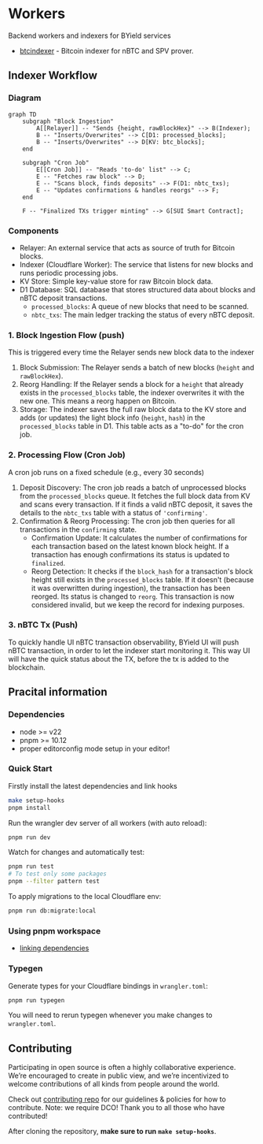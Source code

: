 <!-- markdownlint-disable MD013 -->

# Workers

Backend workers and indexers for BYield services

- [btcindexer](./packages/btcindexer/) - Bitcoin indexer for nBTC and SPV prover.

## Indexer Workflow

### Diagram

```mermaid
graph TD
    subgraph "Block Ingestion"
        A[[Relayer]] -- "Sends {height, rawBlockHex}" --> B(Indexer);
        B -- "Inserts/Overwrites" --> C[D1: processed_blocks];
        B -- "Inserts/Overwrites" --> D[KV: btc_blocks];
    end

    subgraph "Cron Job"
        E[[Cron Job]] -- "Reads 'to-do' list" --> C;
        E -- "Fetches raw block" --> D;
        E -- "Scans block, finds deposits" --> F(D1: nbtc_txs);
        E -- "Updates confirmations & handles reorgs" --> F;
    end

    F -- "Finalized TXs trigger minting" --> G[SUI Smart Contract];
```

### Components

- Relayer: An external service that acts as source of truth for Bitcoin blocks.
- Indexer (Cloudflare Worker): The service that listens for new blocks and runs periodic processing jobs.
- KV Store: Simple key-value store for raw Bitcoin block data.
- D1 Database: SQL database that stores structured data about blocks and nBTC deposit transactions.
  - `processed_blocks`: A queue of new blocks that need to be scanned.
  - `nbtc_txs`: The main ledger tracking the status of every nBTC deposit.

### 1. Block Ingestion Flow (push)

This is triggered every time the Relayer sends new block data to the indexer

1.  Block Submission: The Relayer sends a batch of new blocks (`height` and `rawBlockHex`).
2.  Reorg Handling: If the Relayer sends a block for a `height` that already exists in the `processed_blocks` table, the indexer overwrites it with the new one. This means a reorg happen on Bitcoin.
3.  Storage: The indexer saves the full raw block data to the KV store and adds (or updates) the light block info (`height`, `hash`) in the `processed_blocks` table in D1. This table acts as a "to-do" for the cron job.

### 2. Processing Flow (Cron Job)

A cron job runs on a fixed schedule (e.g., every 30 seconds)

1.  Deposit Discovery: The cron job reads a batch of unprocessed blocks from the `processed_blocks` queue. It fetches the full block data from KV and scans every transaction. If it finds a valid nBTC deposit, it saves the details to the `nbtc_txs` table with a status of `'confirming'`.
2.  Confirmation & Reorg Processing: The cron job then queries for all transactions in the `confirming` state.
    - Confirmation Update: It calculates the number of confirmations for each transaction based on the latest known block height. If a transaction has enough confirmations its status is updated to `finalized`.
    - Reorg Detection: It checks if the `block_hash` for a transaction's block height still exists in the `processed_blocks` table. If it doesn't (because it was overwritten during ingestion), the transaction has been reorged. Its status is changed to `reorg`. This transaction is now considered invalid, but we keep the record for indexing purposes.

### 3. nBTC Tx (Push)

To quickly handle UI nBTC transaction observability, BYield UI will push nBTC transaction, in order to let the indexer start monitoring it. This way UI will have the quick status about the TX, before the tx is added to the blockchain.

## Pracital information

### Dependencies

- node >= v22
- pnpm >= 10.12
- proper editorconfig mode setup in your editor!

### Quick Start

Firstly install the latest dependencies and link hooks

```sh
make setup-hooks
pnpm install
```

Run the wrangler dev server of all workers (with auto reload):

```sh
pnpm run dev
```

Watch for changes and automatically test:

```sh
pnpm run test
# To test only some packages
pnpm --filter pattern test
```

To apply migrations to the local Cloudflare env:

```sh
pnpm run db:migrate:local
```

### Using pnpm workspace

- [linking dependencies](https://pnpm.io/workspaces#publishing-workspace-packages)

### Typegen

Generate types for your Cloudflare bindings in `wrangler.toml`:

```sh
pnpm run typegen
```

You will need to rerun typegen whenever you make changes to `wrangler.toml`.

## Contributing

Participating in open source is often a highly collaborative experience. We’re encouraged to create in public view, and we’re incentivized to welcome contributions of all kinds from people around the world.

Check out [contributing repo](https://github.com/gonative-cc/contributig) for our guidelines & policies for how to contribute. Note: we require DCO! Thank you to all those who have contributed!

After cloning the repository, **make sure to run `make setup-hooks`**.
